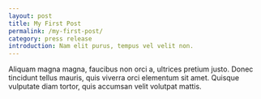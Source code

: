 ```yaml
---
layout: post
title: My First Post
permalink: /my-first-post/
category: press release
introduction: Nam elit purus, tempus vel velit non.
---
```


Aliquam magna magna, faucibus non orci a, ultrices pretium justo. Donec tincidunt tellus mauris,
quis viverra orci elementum sit amet. Quisque vulputate diam tortor, quis accumsan velit volutpat mattis.